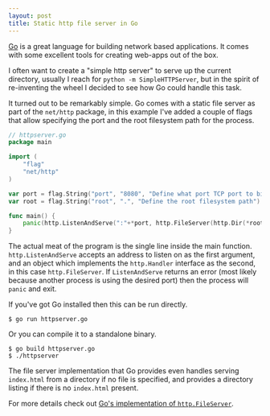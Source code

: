 ```yaml
---
layout: post
title: Static http file server in Go
---
```


[Go][0] is a great language for building network based applications. It comes
with some excellent tools for creating web-apps out of the box.

I often want to create a "simple http server" to serve up the current
directory, usually I reach for `python -m SimpleHTTPServer`, but in the
spirit of re-inventing the wheel I decided to see how Go could handle
this task.

It turned out to be remarkably simple. Go comes with a static file server
as part of the `net/http` package, in this example I've added a couple of flags that
allow specifying the port and the root filesystem path for the process.

```go
// httpserver.go
package main

import (
	"flag"
	"net/http"
)

var port = flag.String("port", "8080", "Define what port TCP port to bind to")
var root = flag.String("root", ".", "Define the root filesystem path")

func main() {
	panic(http.ListenAndServe(":"+*port, http.FileServer(http.Dir(*root))))
}
```

The actual meat of the program is the single line inside the main
function. `http.ListenAndServe` accepts an address to listen on as the first argument,
and an object which implements the `http.Handler` interface as the second,
in this case `http.FileServer`. If
`ListenAndServe` returns an error (most likely because another process
is using the desired port) then the process will `panic` and exit.

If you've got Go installed then this can be run directly.

```
$ go run httpserver.go
```

Or you can compile it to a standalone binary.

```
$ go build httpserver.go
$ ./httpserver
```

The file server implementation that Go provides even handles serving `index.html`
from a directory if no file is specified, and provides a directory
listing if there is no `index.html` present.

For more details check out [Go's implementation of `http.FileServer`][1].

[0]: http://golang.org/
[1]: http://golang.org/src/pkg/net/http/fs.go?s=12008:12048#L401
